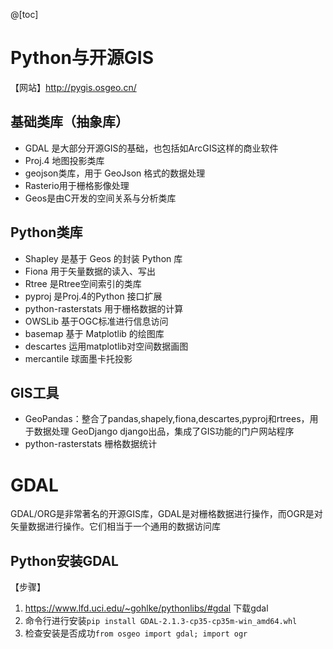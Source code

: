@[toc]

# Python与开源GIS
【网站】http://pygis.osgeo.cn/


## 基础类库（抽象库）
- GDAL 是大部分开源GIS的基础，也包括如ArcGIS这样的商业软件
- Proj.4 地图投影类库
- geojson类库，用于 GeoJson 格式的数据处理
- Rasterio用于栅格影像处理
- Geos是由C开发的空间关系与分析类库

## Python类库
- Shapley 是基于 Geos 的封装 Python 库
- Fiona 用于矢量数据的读入、写出
- Rtree 是Rtree空间索引的类库
- pyproj 是Proj.4的Python 接口扩展
- python-rasterstats 用于栅格数据的计算
- OWSLib 基于OGC标准进行信息访问
- basemap 基于 Matplotlib 的绘图库
- descartes 运用matplotlib对空间数据画图
- mercantile 球面墨卡托投影

## GIS工具
- GeoPandas：整合了pandas,shapely,fiona,descartes,pyproj和rtrees，用于数据处理
GeoDjango django出品，集成了GIS功能的门户网站程序
- python-rasterstats 栅格数据统计


# GDAL
GDAL/ORG是非常著名的开源GIS库，GDAL是对栅格数据进行操作，而OGR是对矢量数据进行操作。它们相当于一个通用的数据访问库


## Python安装GDAL


【步骤】
1. https://www.lfd.uci.edu/~gohlke/pythonlibs/#gdal 下载gdal
2. 命令行进行安装`pip install GDAL-2.1.3-cp35-cp35m-win_amd64.whl`
3. 检查安装是否成功`from osgeo import gdal; import ogr`
